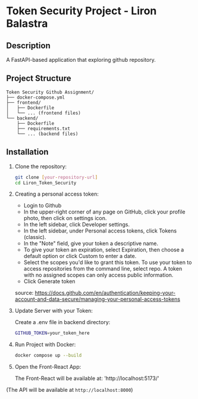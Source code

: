 # Token Security Project - Liron Balastra

## Description

A FastAPI-based application that exploring github repository.

## Project Structure

```
Token Security Github Assignment/
├── docker-compose.yml
├── frontend/
│   ├── Dockerfile
│   └── ... (frontend files)
└── backend/
    ├── Dockerfile
    ├── requirements.txt
    └── ... (backend files)
```

## Installation

1. Clone the repository:

    ```bash
    git clone [your-repository-url]
    cd Liron_Token_Security
    ```

2. Creating a personal access token:
   
    - Login to Github
    - In the upper-right corner of any page on GitHub, click your profile photo, then click on settings icon.
    - In the left sidebar, click Developer settings.
    - In the left sidebar, under Personal access tokens, click Tokens (classic).
    - In the "Note" field, give your token a descriptive name.
    - To give your token an expiration, select Expiration, then choose a default option or click Custom to enter a date.
    - Select the scopes you'd like to grant this token. To use your token to access repositories from the command line, select repo. A token with no assigned scopes can only access public information.
    - Click Generate token
    
    source: https://docs.github.com/en/authentication/keeping-your-account-and-data-secure/managing-your-personal-access-tokens

3. Update Server with your Token:

   Create a .env file in backend directory:
    ```bash
    GITHUB_TOKEN=your_token_here
    ```
   
4. Run Project with Docker:

    ```bash
    docker compose up --build
    ```
5. Open the Front-React App:

   The Front-React will be available at: 'http://localhost:5173/'
   
(The API will be available at `http://localhost:8000`)


